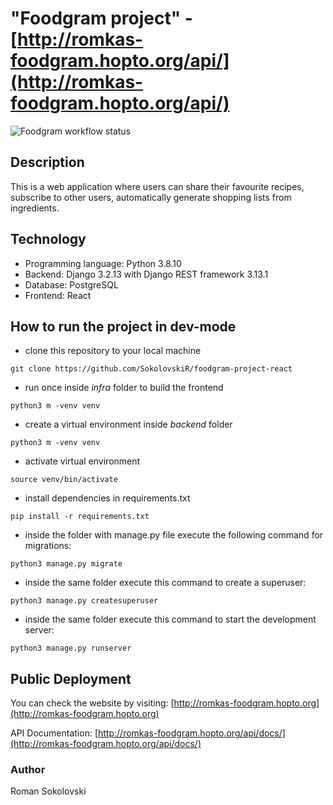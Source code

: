 # "Foodgram project" - [http://romkas-foodgram.hopto.org/api/](http://romkas-foodgram.hopto.org/api/)

![Foodgram workflow status](https://github.com/SokolovskiR/foodgram-project-react/actions/workflows/foodgram_workflow.yml/badge.svg)

## Description

This is a web application where users can share their favourite recipes, subscribe to other users, automatically generate shopping lists from ingredients.

## Technology

* Programming language: Python 3.8.10
* Backend: Django 3.2.13 with Django REST framework 3.13.1
* Database: PostgreSQL
* Frontend: React


## How to run the project in dev-mode

- clone this repository to your local machine
```
git clone https://github.com/SokolovskiR/foodgram-project-react
```
- run once inside *infra* folder to build the frontend
```
python3 m -venv venv
``` 
- create a virtual environment inside *backend* folder
```
python3 m -venv venv
``` 
- activate virtual environment
```
source venv/bin/activate
``` 
- install dependencies in requirements.txt
```
pip install -r requirements.txt
``` 
- inside the folder with manage.py file execute the following command for migrations:

```
python3 manage.py migrate
```
- inside the same folder execute this command to create a superuser:
```
python3 manage.py createsuperuser
```
- inside the same folder execute this command to start the development server:
```
python3 manage.py runserver
```

## Public Deployment

You can check the website by visiting: [http://romkas-foodgram.hopto.org](http://romkas-foodgram.hopto.org)


API Documentation: [http://romkas-foodgram.hopto.org/api/docs/](http://romkas-foodgram.hopto.org/api/docs/)

### Author
Roman Sokolovski
